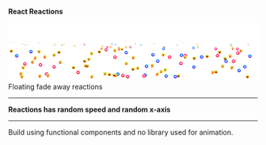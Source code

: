 <b>React Reactions</b>

<img src="https://github.com/amanjain7838/reactReactions/blob/master/public/images/reactReactions.png"/>
Floating fade away reactions 

<hr>
<b>Reactions has random speed and random x-axis</b>
<hr>
Build using functional components and no library used for animation. 
